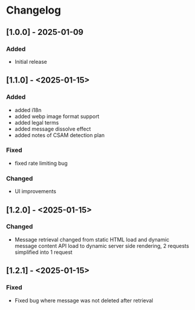 # Changelog

## [1.0.0] - 2025-01-09
### Added
- Initial release

## [1.1.0] - <2025-01-15>

### Added
- added i18n
- added webp image format support
- added legal terms
- added message dissolve effect
- added notes of CSAM detection plan

### Fixed
- fixed rate limiting bug

### Changed
- UI improvements

## [1.2.0] - <2025-01-15>

### Changed

- Message retrieval changed from static HTML load and dynamic message content API load to dynamic server side rendering, 2 requests simplified into 1 request

## [1.2.1] - <2025-01-15>

### Fixed
- Fixed bug where message was not deleted after retrieval

